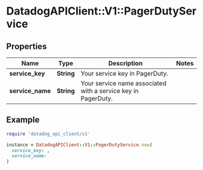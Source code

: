 # DatadogAPIClient::V1::PagerDutyService

## Properties

| Name | Type | Description | Notes |
| ---- | ---- | ----------- | ----- |
| **service_key** | **String** | Your service key in PagerDuty. |  |
| **service_name** | **String** | Your service name associated with a service key in PagerDuty. |  |

## Example

```ruby
require 'datadog_api_client/v1'

instance = DatadogAPIClient::V1::PagerDutyService.new(
  service_key: ,
  service_name: 
)
```

